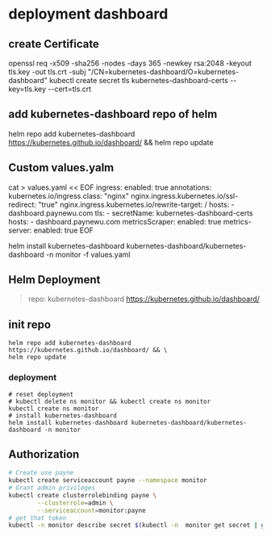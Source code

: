 # deployment dashboard

## create Certificate
openssl req -x509 -sha256 -nodes -days 365 -newkey rsa:2048 -keyout tls.key -out tls.crt -subj "/CN=kubernetes-dashboard/O=kubernetes-dashboard"
kubectl create secret tls kubernetes-dashboard-certs --key=tls.key --cert=tls.crt

## add kubernetes-dashboard repo of helm
helm repo add kubernetes-dashboard https://kubernetes.github.io/dashboard/ && helm repo update

## Custom values.yalm

cat > values.yaml << EOF
ingress:
  enabled: true
  annotations:
    kubernetes.io/ingress.class: "nginx"
    nginx.ingress.kubernetes.io/ssl-redirect: "true"
    nginx.ingress.kubernetes.io/rewrite-target: /
  hosts:
    - dashboard.paynewu.com
  tls:
    - secretName: kubernetes-dashboard-certs
      hosts:
        - dashboard.paynewu.com
metricsScraper:
  enabled: true
metrics-server:
  enabled: true
EOF


helm install kubernetes-dashboard kubernetes-dashboard/kubernetes-dashboard -n monitor -f values.yaml





## Helm Deployment

> repo: kubernetes-dashboard https://kubernetes.github.io/dashboard/ 

## init repo
```shell
helm repo add kubernetes-dashboard https://kubernetes.github.io/dashboard/ && \
helm repo update
```

### deployment

```shell
# reset deployment
# kubectl delete ns monitor && kubectl create ns monitor
kubectl create ns monitor
# install kubernetes-dashboard
helm install kubernetes-dashboard kubernetes-dashboard/kubernetes-dashboard -n monitor
```

## Authorization

```bash
# Create use payne
kubectl create serviceaccount payne --namespace monitor
# Grant admin privileges
kubectl create clusterrolebinding payne \
		--clusterrole=admin \
		--serviceaccount=monitor:payne
# get that token
kubectl -n monitor describe secret $(kubectl -n  monitor get secret | grep payne | awk '{print $1}')
```

